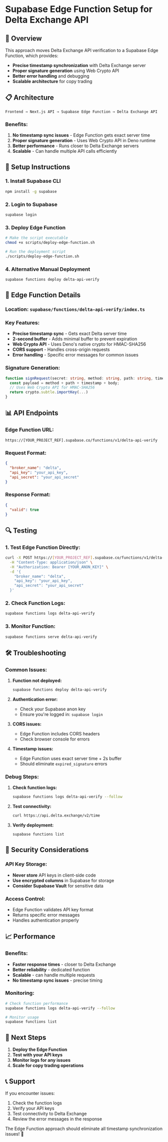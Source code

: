 # Supabase Edge Function Setup for Delta Exchange API

## 🎯 **Overview**

This approach moves Delta Exchange API verification to a Supabase Edge Function, which provides:
- **Precise timestamp synchronization** with Delta Exchange server
- **Proper signature generation** using Web Crypto API
- **Better error handling** and debugging
- **Scalable architecture** for copy trading

## 📋 **Architecture**

```
Frontend → Next.js API → Supabase Edge Function → Delta Exchange API
```

### **Benefits:**
1. **No timestamp sync issues** - Edge Function gets exact server time
2. **Proper signature generation** - Uses Web Crypto API in Deno runtime
3. **Better performance** - Runs closer to Delta Exchange servers
4. **Scalable** - Can handle multiple API calls efficiently

## 🚀 **Setup Instructions**

### **1. Install Supabase CLI**
```bash
npm install -g supabase
```

### **2. Login to Supabase**
```bash
supabase login
```

### **3. Deploy Edge Function**
```bash
# Make the script executable
chmod +x scripts/deploy-edge-function.sh

# Run the deployment script
./scripts/deploy-edge-function.sh
```

### **4. Alternative Manual Deployment**
```bash
supabase functions deploy delta-api-verify
```

## 🔧 **Edge Function Details**

### **Location:** `supabase/functions/delta-api-verify/index.ts`

### **Key Features:**
- **Precise timestamp sync** - Gets exact Delta server time
- **2-second buffer** - Adds minimal buffer to prevent expiration
- **Web Crypto API** - Uses Deno's native crypto for HMAC-SHA256
- **CORS support** - Handles cross-origin requests
- **Error handling** - Specific error messages for common issues

### **Signature Generation:**
```typescript
function signRequest(secret: string, method: string, path: string, timestamp: number, body: string = '') {
  const payload = method + path + timestamp + body;
  // Uses Web Crypto API for HMAC-SHA256
  return crypto.subtle.importKey(...)
}
```

## 📊 **API Endpoints**

### **Edge Function URL:**
```
https://[YOUR_PROJECT_REF].supabase.co/functions/v1/delta-api-verify
```

### **Request Format:**
```json
{
  "broker_name": "delta",
  "api_key": "your_api_key",
  "api_secret": "your_api_secret"
}
```

### **Response Format:**
```json
{
  "valid": true
}
```

## 🔍 **Testing**

### **1. Test Edge Function Directly:**
```bash
curl -X POST https://[YOUR_PROJECT_REF].supabase.co/functions/v1/delta-api-verify \
  -H "Content-Type: application/json" \
  -H "Authorization: Bearer [YOUR_ANON_KEY]" \
  -d '{
    "broker_name": "delta",
    "api_key": "your_api_key",
    "api_secret": "your_api_secret"
  }'
```

### **2. Check Function Logs:**
```bash
supabase functions logs delta-api-verify
```

### **3. Monitor Function:**
```bash
supabase functions serve delta-api-verify
```

## 🛠 **Troubleshooting**

### **Common Issues:**

1. **Function not deployed:**
   ```bash
   supabase functions deploy delta-api-verify
   ```

2. **Authentication error:**
   - Check your Supabase anon key
   - Ensure you're logged in: `supabase login`

3. **CORS issues:**
   - Edge Function includes CORS headers
   - Check browser console for errors

4. **Timestamp issues:**
   - Edge Function uses exact server time + 2s buffer
   - Should eliminate `expired_signature` errors

### **Debug Steps:**

1. **Check function logs:**
   ```bash
   supabase functions logs delta-api-verify --follow
   ```

2. **Test connectivity:**
   ```bash
   curl https://api.delta.exchange/v2/time
   ```

3. **Verify deployment:**
   ```bash
   supabase functions list
   ```

## 🔐 **Security Considerations**

### **API Key Storage:**
- **Never store** API keys in client-side code
- **Use encrypted columns** in Supabase for storage
- **Consider Supabase Vault** for sensitive data

### **Access Control:**
- Edge Function validates API key format
- Returns specific error messages
- Handles authentication properly

## 📈 **Performance**

### **Benefits:**
- **Faster response times** - closer to Delta Exchange
- **Better reliability** - dedicated function
- **Scalable** - can handle multiple requests
- **No timestamp sync issues** - precise timing

### **Monitoring:**
```bash
# Check function performance
supabase functions logs delta-api-verify --follow

# Monitor usage
supabase functions list
```

## 🎯 **Next Steps**

1. **Deploy the Edge Function**
2. **Test with your API keys**
3. **Monitor logs for any issues**
4. **Scale for copy trading operations**

## 📞 **Support**

If you encounter issues:
1. Check the function logs
2. Verify your API keys
3. Test connectivity to Delta Exchange
4. Review the error messages in the response

The Edge Function approach should eliminate all timestamp synchronization issues! 🚀 